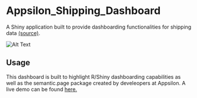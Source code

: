 # Appsilon_Shipping_Dashboard
A Shiny application built to provide dashboarding functionalities for shipping data [(source)](https://drive.google.com/file/d/1IeaDpJNqfgUZzGdQmR6cz2H3EQ3_QfCV/view).

![Alt Text](https://github.com/jwychor/Appsilon_Shipping_Dashboard/Images/DemoGif.gif)

## Usage
This dashboard is built to highlight R/Shiny dashboarding capabilities as well as the semantic.page package created by develeopers at Appsilon. A live demo can be found [here.](https://jwychor.shinyapps.io/Appsilon_Shipping_Dashboard/)
